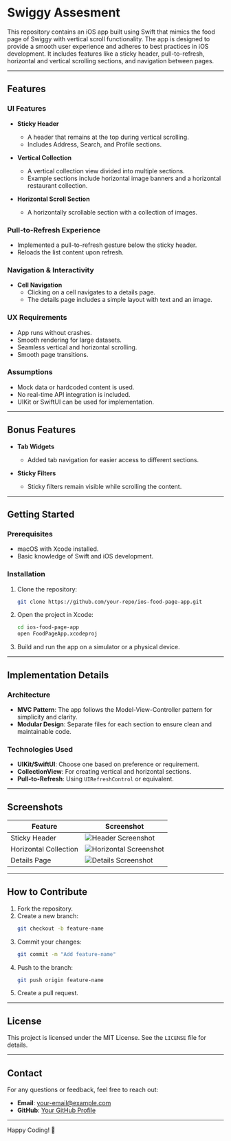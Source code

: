 # Swiggy Assesment

This repository contains an iOS app built using Swift that mimics the food page of Swiggy with vertical scroll functionality. The app is designed to provide a smooth user experience and adheres to best practices in iOS development. It includes features like a sticky header, pull-to-refresh, horizontal and vertical scrolling sections, and navigation between pages.

---

## Features

### UI Features

- **Sticky Header**
  - A header that remains at the top during vertical scrolling.
  - Includes Address, Search, and Profile sections.

- **Vertical Collection**
  - A vertical collection view divided into multiple sections.
  - Example sections include horizontal image banners and a horizontal restaurant collection.

- **Horizontal Scroll Section**
  - A horizontally scrollable section with a collection of images.

### Pull-to-Refresh Experience

- Implemented a pull-to-refresh gesture below the sticky header.
- Reloads the list content upon refresh.

### Navigation & Interactivity

- **Cell Navigation**
  - Clicking on a cell navigates to a details page.
  - The details page includes a simple layout with text and an image.

### UX Requirements

- App runs without crashes.
- Smooth rendering for large datasets.
- Seamless vertical and horizontal scrolling.
- Smooth page transitions.

### Assumptions

- Mock data or hardcoded content is used.
- No real-time API integration is included.
- UIKit or SwiftUI can be used for implementation.

---

## Bonus Features

- **Tab Widgets**
  - Added tab navigation for easier access to different sections.

- **Sticky Filters**
  - Sticky filters remain visible while scrolling the content.

---

## Getting Started

### Prerequisites

- macOS with Xcode installed.
- Basic knowledge of Swift and iOS development.

### Installation

1. Clone the repository:
   ```bash
   git clone https://github.com/your-repo/ios-food-page-app.git
   ```

2. Open the project in Xcode:
   ```bash
   cd ios-food-page-app
   open FoodPageApp.xcodeproj
   ```

3. Build and run the app on a simulator or a physical device.

---

## Implementation Details

### Architecture

- **MVC Pattern**: The app follows the Model-View-Controller pattern for simplicity and clarity.
- **Modular Design**: Separate files for each section to ensure clean and maintainable code.

### Technologies Used

- **UIKit/SwiftUI**: Choose one based on preference or requirement.
- **CollectionView**: For creating vertical and horizontal sections.
- **Pull-to-Refresh**: Using `UIRefreshControl` or equivalent.

---

## Screenshots

| Feature               | Screenshot |
|-----------------------|------------|
| Sticky Header         | ![Header Screenshot](screenshots/header.png) |
| Horizontal Collection | ![Horizontal Screenshot](screenshots/horizontal.png) |
| Details Page          | ![Details Screenshot](screenshots/details.png) |

---

## How to Contribute

1. Fork the repository.
2. Create a new branch:
   ```bash
   git checkout -b feature-name
   ```
3. Commit your changes:
   ```bash
   git commit -m "Add feature-name"
   ```
4. Push to the branch:
   ```bash
   git push origin feature-name
   ```
5. Create a pull request.

---

## License

This project is licensed under the MIT License. See the `LICENSE` file for details.

---

## Contact

For any questions or feedback, feel free to reach out:

- **Email**: your-email@example.com
- **GitHub**: [Your GitHub Profile](https://github.com/your-profile)

---

Happy Coding! 🎉

